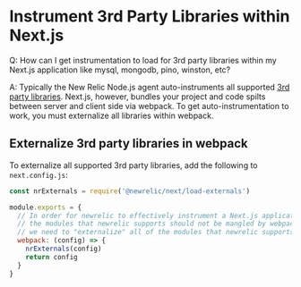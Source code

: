 # Instrument 3rd Party Libraries within Next.js 

Q: How can I get instrumentation to load for 3rd party libraries within my Next.js application like mysql, mongodb, pino, winston, etc?  

A: Typically the New Relic Node.js agent auto-instruments all supported [3rd party libraries](https://docs.newrelic.com/docs/apm/agents/nodejs-agent/getting-started/compatibility-requirements-nodejs-agent/#instrument).  Next.js, however, bundles your project and code spilts between server and client side via webpack.  To get auto-instrumentation to work, you must externalize all libraries within webpack.  

## Externalize 3rd party libraries in webpack

To externalize all supported 3rd party libraries, add the following to `next.config.js`:

```js
const nrExternals = require('@newrelic/next/load-externals')

module.exports = {
  // In order for newrelic to effectively instrument a Next.js application,
  // the modules that newrelic supports should not be mangled by webpack. Thus,
  // we need to "externalize" all of the modules that newrelic supports.
  webpack: (config) => {
    nrExternals(config)
    return config
  }
}
```
